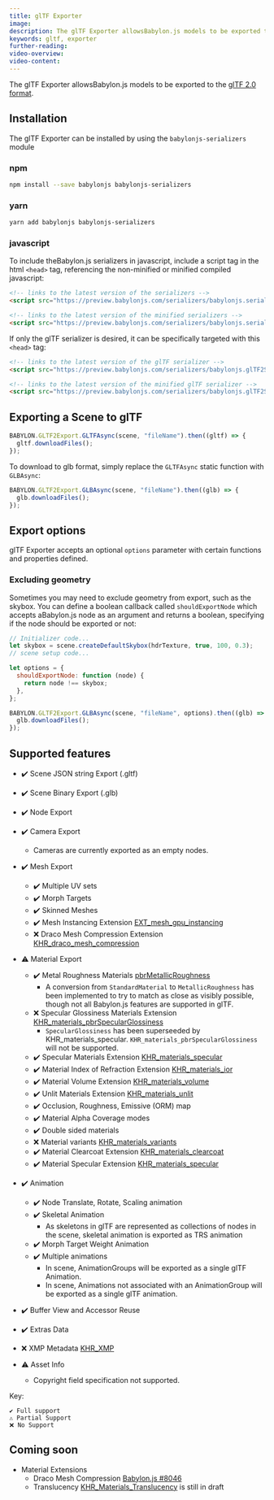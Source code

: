 ```yaml
---
title: glTF Exporter
image:
description: The glTF Exporter allowsBabylon.js models to be exported to the [glTF 2.0 format]
keywords: gltf, exporter
further-reading:
video-overview:
video-content:
---
```


The glTF Exporter allowsBabylon.js models to be exported to the [glTF 2.0 format](https://www.khronos.org/gltf/).

## Installation

The glTF Exporter can be installed by using the `babylonjs-serializers` module

### npm

```bash
npm install --save babylonjs babylonjs-serializers
```

### yarn

```bash
yarn add babylonjs babylonjs-serializers
```

### javascript

To include theBabylon.js serializers in javascript,
include a script tag in the html `<head>` tag, referencing the non-minified or minified compiled javascript:

```html
<!-- links to the latest version of the serializers -->
<script src="https://preview.babylonjs.com/serializers/babylonjs.serializers.js"></script>

<!-- links to the latest version of the minified serializers -->
<script src="https://preview.babylonjs.com/serializers/babylonjs.serializers.min.js"></script>
```

If only the glTF serializer is desired, it can be specifically targeted with this `<head>` tag:

```html
<!-- links to the latest version of the glTF serializer -->
<script src="https://preview.babylonjs.com/serializers/babylonjs.glTF2Serializer.js"></script>

<!-- links to the latest version of the minified glTF serializer -->
<script src="https://preview.babylonjs.com/serializers/babylonjs.glTF2Serializer.min.js"></script>
```

## Exporting a Scene to glTF

```javascript
BABYLON.GLTF2Export.GLTFAsync(scene, "fileName").then((gltf) => {
  gltf.downloadFiles();
});
```

To download to glb format, simply replace the `GLTFAsync` static function with `GLBAsync`:

```javascript
BABYLON.GLTF2Export.GLBAsync(scene, "fileName").then((glb) => {
  glb.downloadFiles();
});
```

## Export options

glTF Exporter accepts an optional `options` parameter with certain functions and properties defined.

### Excluding geometry

Sometimes you may need to exclude geometry from export, such as the skybox. You can define a boolean callback called `shouldExportNode` which accepts aBabylon.js node as an argument and returns a boolean, specifying if the node should be exported or not:

```javascript
// Initializer code...
let skybox = scene.createDefaultSkybox(hdrTexture, true, 100, 0.3);
// scene setup code...

let options = {
  shouldExportNode: function (node) {
    return node !== skybox;
  },
};

BABYLON.GLTF2Export.GLBAsync(scene, "fileName", options).then((glb) => {
  glb.downloadFiles();
});
```

## Supported features

- ✔️ Scene JSON string Export (.gltf)
- ✔️ Scene Binary Export (.glb)
- ✔️ Node Export
- ✔️ Camera Export

  - Cameras are currently exported as an empty nodes.

- ✔️ Mesh Export

  - ✔️ Multiple UV sets
  - ✔️ Morph Targets
  - ✔️ Skinned Meshes
  - ✔️ Mesh Instancing Extension [EXT_mesh_gpu_instancing](https://github.com/KhronosGroup/glTF/tree/master/extensions/2.0/Vendor/EXT_mesh_gpu_instancing)
  - ❌ Draco Mesh Compression Extension [KHR_draco_mesh_compression](https://github.com/KhronosGroup/glTF/tree/master/extensions/2.0/Khronos/KHR_draco_mesh_compression)

- ⚠️ Material Export

  - ✔️ Metal Roughness Materials [pbrMetallicRoughness](https://github.com/KhronosGroup/glTF/tree/master/specification/2.0#metallic-roughness-material)
    - A conversion from `StandardMaterial` to `MetallicRoughness` has been implemented to try to match as close as visibly possible, though not all Babylon.js features are supported in glTF.
  - ❌ Specular Glossiness Materials Extension [KHR_materials_pbrSpecularGlossiness](https://github.com/KhronosGroup/glTF/tree/master/extensions/2.0/Khronos/KHR_materials_pbrSpecularGlossiness)
    - `SpecularGlossiness` has been superseeded by KHR_materials_specular. `KHR_materials_pbrSpecularGlossiness` will not be supported.
  - ✔️ Specular Materials Extension [KHR_materials_specular](https://github.com/KhronosGroup/glTF/pull/1719/files?short_path=3757306#diff-3757306b203ae39ab0610702c04a45d4d598b904fe8ba4961ebc1c0409730b45)
  - ✔️ Material Index of Refraction Extension [KHR_materials_ior](https://github.com/KhronosGroup/glTF/pull/1718/files?short_path=4698aba#diff-4698abaf20aa5bce525ce57cf0def8a07a476cd9dbc961226bef22e04a6a1591)
  - ✔️ Material Volume Extension [KHR_materials_volume](https://github.com/KhronosGroup/glTF/pull/1726/files)
  - ✔️ Unlit Materials Extension [KHR_materials_unlit](https://github.com/KhronosGroup/glTF/tree/master/extensions/2.0/Khronos/KHR_materials_unlit)
  - ✔️ Occlusion, Roughness, Emissive (ORM) map
  - ✔️ Material Alpha Coverage modes
  - ✔️ Double sided materials
  - ❌ Material variants [KHR_materials_variants](https://github.com/KhronosGroup/glTF/tree/master/extensions/2.0/Khronos/KHR_materials_variants)
  - ✔️ Material Clearcoat Extension [KHR_materials_clearcoat](https://https://github.com/KhronosGroup/glTF/pull/1756/files)
  - ✔️ Material Specular Extension [KHR_materials_specular](https://github.com/KhronosGroup/glTF/pull/1719/files)

- ✔️ Animation

  - ✔️ Node Translate, Rotate, Scaling animation
  - ✔️ Skeletal Animation
    - As skeletons in glTF are represented as collections of nodes in the scene, skeletal animation is exported as TRS animation
  - ✔️ Morph Target Weight Animation
  - ✔️ Multiple animations
    - In scene, AnimationGroups will be exported as a single glTF Animation.
    - In scene, Animations not associated with an AnimationGroup will be exported as a single glTF animation.

- ✔️ Buffer View and Accessor Reuse
- ✔️ Extras Data
- ❌ XMP Metadata [KHR_XMP](https://github.com/KhronosGroup/glTF/tree/master/extensions/2.0/Khronos/KHR_xmp)
- ⚠️ Asset Info
  - Copyright field specification not supported.

Key:

    ✔️ Full support
    ⚠️ Partial Support
    ❌ No Support

## Coming soon

- Material Extensions
  - Draco Mesh Compression [Babylon.js #8046](https://github.com/BabylonJS/Babylon.js/issues/8046)
  - Translucency [KHR_Materials_Translucency](https://github.com/KhronosGroup/glTF/pull/1825) is still in draft

